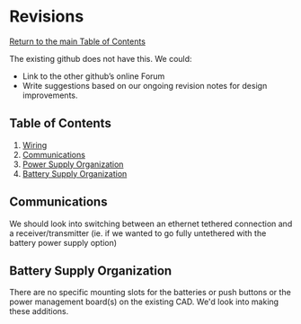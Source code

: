 # Revisions
[Return to the main Table of Contents](https://github.com/EmiliaPsacharopoulos/Formatting#table-of-contents)

The existing github does not have this. We could:
- Link to the other github’s online Forum
- Write suggestions based on our ongoing revision notes for design improvements.


## Table of Contents 
1. [Wiring](https://github.com/EmiliaPsacharopoulos/Quadruped-8dof-Robot/blob/main/Revisions/README.md#wiring)
2. [Communications](https://github.com/EmiliaPsacharopoulos/Quadruped-8dof-Robot/blob/main/Revisions/README.md#communications)
3. [Power Supply Organization](https://github.com/EmiliaPsacharopoulos/Quadruped-8dof-Robot/blob/main/Revisions/README.md#power-supply-organization)
4. [Battery Supply Organization](https://github.com/EmiliaPsacharopoulos/Quadruped-8dof-Robot/blob/main/Revisions/README.md#battery-supply-organization)

## Communications
We should look into switching between an ethernet tethered connection and a receiver/transmitter (ie. if we wanted to go fully untethered with the battery power supply option)


## Battery Supply Organization
There are no specific mounting slots for the batteries or push buttons or the power management board(s) on the existing CAD. We'd look into making these additions.
